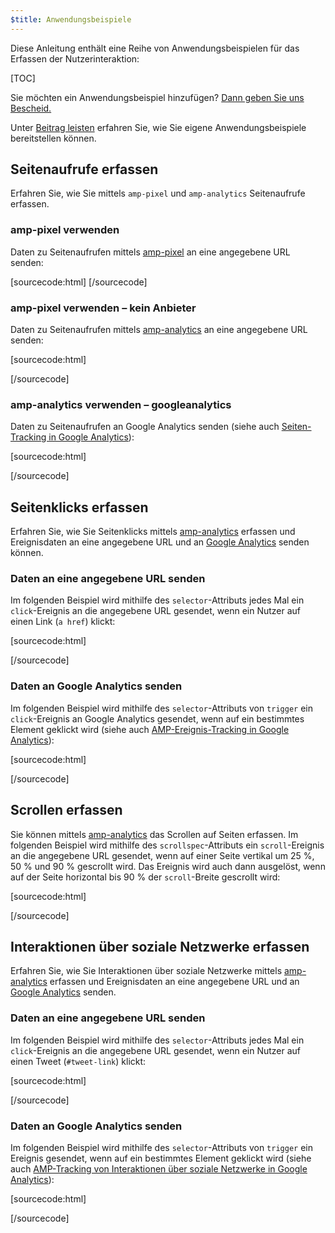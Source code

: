 ```yaml
---
$title: Anwendungsbeispiele
---
```


Diese Anleitung enthält eine Reihe von Anwendungsbeispielen für das Erfassen der Nutzerinteraktion:

[TOC]

Sie möchten ein Anwendungsbeispiel hinzufügen?
[Dann geben Sie uns Bescheid.](https://github.com/ampproject/docs/issues/new)

Unter [Beitrag leisten](https://www.ampproject.org/docs/support/contribute.html) erfahren Sie, wie Sie eigene Anwendungsbeispiele bereitstellen können.

## Seitenaufrufe erfassen

Erfahren Sie, wie Sie mittels `amp-pixel` und `amp-analytics` Seitenaufrufe erfassen.

### amp-pixel verwenden

Daten zu Seitenaufrufen mittels [amp-pixel](/docs/reference/amp-pixel.html) an eine angegebene URL senden:

[sourcecode:html]
<amp-pixel src="https://foo.com/pixel?"></amp-pixel>
[/sourcecode]

### amp-pixel verwenden – kein Anbieter

Daten zu Seitenaufrufen mittels [amp-analytics](/docs/reference/extended/amp-analytics.html) an eine angegebene URL senden:

[sourcecode:html]
<amp-analytics>
<script type="application/json">
{
  "requests": {
    "pageview": "https://example.com/analytics?url=${canonicalUrl}&amp;title=${title}&amp;acct=${account}"
  },
  "vars": {
    "account": "ABC123"
  },
  "triggers": {
    "trackPageview": {
      "on": "visible",
      "request": "pageview"
    }
  }
}
</script>
</amp-analytics>
[/sourcecode]

### amp-analytics verwenden – googleanalytics

Daten zu Seitenaufrufen an Google Analytics senden (siehe auch [Seiten-Tracking in Google Analytics](https://developers.google.com/analytics/devguides/collection/amp-analytics/#page_tracking)):

[sourcecode:html]
<amp-analytics type="googleanalytics" id="analytics1">
<script type="application/json">
{
  "vars": {
    "account": "UA-XXXXX-Y"  // Replace with your property ID.
  },
  "triggers": {
    "trackPageview": {  // Trigger names can be any string. trackPageview is not a required name.
      "on": "visible",
      "request": "pageview"
    }
  }
}
</script>
</amp-analytics>
[/sourcecode]

## Seitenklicks erfassen

Erfahren Sie, wie Sie Seitenklicks mittels [amp-analytics](/docs/reference/extended/amp-analytics.html) erfassen und Ereignisdaten an eine angegebene URL und an [Google Analytics](https://developers.google.com/analytics/devguides/collection/amp-analytics/) senden können.

### Daten an eine angegebene URL senden

Im folgenden Beispiel wird mithilfe des `selector`-Attributs jedes Mal ein `click`-Ereignis an die angegebene URL gesendet, wenn ein Nutzer auf einen Link (`a href`) klickt:

[sourcecode:html]
<amp-analytics>
<script type="application/json">
{
  "requests": {
    "event": "https://example.com/analytics?eid=${eventId}&amp;elab=${eventLabel}&amp;acct=${account}"
  },
  "vars": {
    "account": "ABC123"
  },
  "triggers": {
    "trackAnchorClicks": {
      "on": "click",
      "selector": "a",
      "request": "event",
      "vars": {
        "eventId": "42",
        "eventLabel": "clicked on a link"
      }
    }
  }
}
</script>
</amp-analytics>
[/sourcecode]

### Daten an Google Analytics senden

Im folgenden Beispiel wird mithilfe des `selector`-Attributs von `trigger` ein `click`-Ereignis an Google Analytics gesendet, wenn auf ein bestimmtes Element geklickt wird (siehe auch [AMP-Ereignis-Tracking in Google Analytics](https://developers.google.com/analytics/devguides/collection/amp-analytics/#event_tracking)):

[sourcecode:html]
<amp-analytics type="googleanalytics" id="analytics3">
<script type="application/json">
{
  "vars": {
    "account": "UA-XXXXX-Y"  // Replace with your property ID.
  },
  "triggers": {
    "trackClickOnHeader" : {
      "on": "click",
      "selector": "#header",
      "request": "event",
      "vars": {
        "eventCategory": "ui-components",
        "eventAction": "header-click"
      }
    }
  }
}
</script>
</amp-analytics>
[/sourcecode]

## Scrollen erfassen

Sie können mittels [amp-analytics](/docs/reference/extended/amp-analytics.html) das Scrollen auf Seiten erfassen.
Im folgenden Beispiel wird mithilfe des `scrollspec`-Attributs ein `scroll`-Ereignis an die angegebene URL gesendet, wenn auf einer Seite vertikal um 25 %, 50 % und 90 % gescrollt wird.
Das Ereignis wird auch dann ausgelöst, wenn auf der Seite horizontal bis 90 % der `scroll`-Breite gescrollt wird:

[sourcecode:html]
<amp-analytics>
<script type="application/json">
{
  "requests": {
    "event": "https://example.com/analytics?eid=${eventId}&amp;elab=${eventLabel}&amp;acct=${account}"
  },
  "vars": {
    "account": "ABC123"
  },
  "triggers": {
    "scrollPings": {
      "on": "scroll",
      "scrollSpec": {
        "verticalBoundaries": [25, 50, 90],
        "horizontalBoundaries": [90]
      }
    }
  }
}
</script>
</amp-analytics>
[/sourcecode]

## Interaktionen über soziale Netzwerke erfassen

Erfahren Sie, wie Sie Interaktionen über soziale Netzwerke mittels [amp-analytics](/docs/reference/extended/amp-analytics.html) erfassen und Ereignisdaten an eine angegebene URL und an [Google Analytics](https://developers.google.com/analytics/devguides/collection/amp-analytics/) senden.

### Daten an eine angegebene URL senden

Im folgenden Beispiel wird mithilfe des `selector`-Attributs jedes Mal ein `click`-Ereignis an die angegebene URL gesendet, wenn ein Nutzer auf einen Tweet (`#tweet-link`) klickt:

[sourcecode:html]
<amp-analytics>
<script type="application/json">
{
  "requests": {
    "event": "https://example.com/analytics?eid=${eventId}&amp;elab=${eventLabel}&amp;acct=${account}"
  },
  "vars": {
    "account": "ABC123"
  },
  "triggers": {
    "trackClickOnTwitterLink": {
      "on": "click",
      "selector": "#tweet-link",
      "request": "event",
      "vars": {
        "eventId": "43",
        "eventLabel": "clicked on a tweet link"
      }
    }
  }
}
</script>
</amp-analytics>
[/sourcecode]

### Daten an Google Analytics senden

Im folgenden Beispiel wird mithilfe des `selector`-Attributs von `trigger` ein Ereignis gesendet, wenn auf ein bestimmtes Element geklickt wird (siehe auch [AMP-Tracking von Interaktionen über soziale Netzwerke in Google Analytics](https://developers.google.com/analytics/devguides/collection/amp-analytics/#social_interactions)):

[sourcecode:html]
<amp-analytics type="googleanalytics" id="analytics4">
<script type="application/json">
{
  "vars": {
    "account": "UA-XXXXX-Y" // Replace with your property ID.
  },
  "triggers": {
    "trackClickOnTwitterLink" : {
      "on": "click",
      "selector": "#tweet-link",
      "request": "social",
      "vars": {
          "socialNetwork": "twitter",
          "socialAction": "tweet",
          "socialTarget": "https://www.examplepetstore.com"
      }
    }
  }
}
</script>
</amp-analytics>
[/sourcecode]
